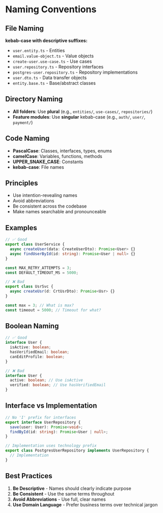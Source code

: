 # Naming Conventions

## File Naming

**kebab-case with descriptive suffixes:**

- `user.entity.ts` - Entities
- `email.value-object.ts` - Value objects
- `create-user.use-case.ts` - Use cases
- `user.repository.ts` - Repository interfaces
- `postgres-user.repository.ts` - Repository implementations
- `user.dto.ts` - Data transfer objects
- `entity.base.ts` - Base/abstract classes

## Directory Naming

- **All folders**: Use **plural** (e.g., `entities/`, `use-cases/`, `repositories/`)
- **Feature modules**: Use **singular** kebab-case (e.g., `auth/`, `user/`, `payment/`)

## Code Naming

- **PascalCase**: Classes, interfaces, types, enums
- **camelCase**: Variables, functions, methods
- **UPPER_SNAKE_CASE**: Constants
- **kebab-case**: File names

## Principles

- Use intention-revealing names
- Avoid abbreviations
- Be consistent across the codebase
- Make names searchable and pronounceable

## Examples

```typescript
// ✅ Good
export class UserService {
  async createUser(data: CreateUserDto): Promise<User> {}
  async findUserById(id: string): Promise<User | null> {}
}

const MAX_RETRY_ATTEMPTS = 3;
const DEFAULT_TIMEOUT_MS = 5000;

// ❌ Bad
export class UsrSvc {
  async createUsr(d: CrtUsrDto): Promise<Usr> {}
}

const max = 3; // What is max?
const timeout = 5000; // Timeout for what?
```

## Boolean Naming

```typescript
// ✅ Good
interface User {
  isActive: boolean;
  hasVerifiedEmail: boolean;
  canEditProfile: boolean;
}

// ❌ Bad
interface User {
  active: boolean; // Use isActive
  verified: boolean; // Use hasVerifiedEmail
}
```

## Interface vs Implementation

```typescript
// No 'I' prefix for interfaces
export interface UserRepository {
  save(user: User): Promise<void>;
  findById(id: string): Promise<User | null>;
}

// Implementation uses technology prefix
export class PostgresUserRepository implements UserRepository {
  // Implementation
}
```

## Best Practices

1. **Be Descriptive** - Names should clearly indicate purpose
2. **Be Consistent** - Use the same terms throughout
3. **Avoid Abbreviations** - Use full, clear names
4. **Use Domain Language** - Prefer business terms over technical jargon
